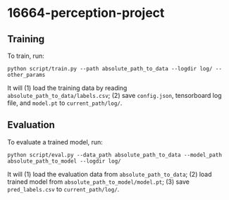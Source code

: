 # 16664-perception-project

## Training
To train, run:
```
python script/train.py --path absolute_path_to_data --logdir log/ --other_params
```
It will (1) load the training data by reading `absolute_path_to_data/labels.csv`; (2) save `config.json`, tensorboard log file, and `model.pt` to `current_path/log/`.

## Evaluation
To evaluate a trained model, run:
```
python script/eval.py --data_path absolute_path_to_data --model_path absolute_path_to_model --logdir log/
```
It will (1) load the evaluation data from `absolute_path_to_data`; (2) load trained model from `absolute_path_to_model/model.pt`; (3) save `pred_labels.csv` to `current_path/log/`.